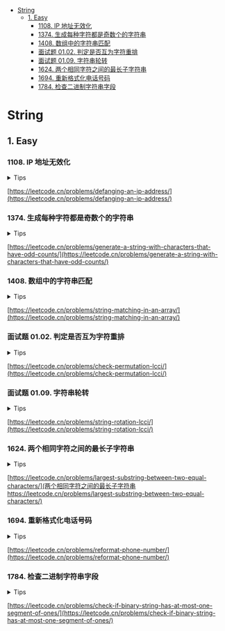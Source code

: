 <!-- TOC -->

* [String](#string)
    * [1. Easy](#1-easy)
        * [1108. IP 地址无效化](#1108-ip-)
        * [1374. 生成每种字符都是奇数个的字符串](#1374-)
        * [1408. 数组中的字符串匹配](#1408-)
        * [面试题 01.02. 判定是否互为字符重排](#-0102-)
        * [面试题 01.09. 字符串轮转](#-0109-)
        * [1624. 两个相同字符之间的最长子字符串](#1624-)
        * [1694. 重新格式化电话号码](#1694-)
        * [1784. 检查二进制字符串字段](#1784-)

<!-- TOC -->

# String

## 1. Easy

### 1108. IP 地址无效化

<details>
<summary>Tips</summary>

1. 简单模拟,遍历替换即可

</details>

[https://leetcode.cn/problems/defanging-an-ip-address/](https://leetcode.cn/problems/defanging-an-ip-address/)

### 1374. 生成每种字符都是奇数个的字符串

<details>
<summary>Tips</summary>

1. 分情况讨论n即可

</details>

[https://leetcode.cn/problems/generate-a-string-with-characters-that-have-odd-counts/](https://leetcode.cn/problems/generate-a-string-with-characters-that-have-odd-counts/)

### 1408. 数组中的字符串匹配

<details>
<summary>Tips</summary>

1. 简单模拟,遍历替换即可

</details>


[https://leetcode.cn/problems/string-matching-in-an-array/](https://leetcode.cn/problems/string-matching-in-an-array/)

### 面试题 01.02. 判定是否互为字符重排

<details>
<summary>Tips</summary>

1. 转`char[]`然后排序
2. 比较相等

</details>

[https://leetcode.cn/problems/check-permutation-lcci/](https://leetcode.cn/problems/check-permutation-lcci/)

### 面试题 01.09. 字符串轮转

<details>
<summary>Tips</summary>

1. s1与自身相加
2. 判断是否包含s2

</details>

[https://leetcode.cn/problems/string-rotation-lcci/](https://leetcode.cn/problems/string-rotation-lcci/)

### 1624. 两个相同字符之间的最长子字符串

<details>
<summary>Tips</summary>

1. 分别统计每个字符的下标即可
2. 然后计算出每个的最大和最小差值的最大值

</details>

[https://leetcode.cn/problems/largest-substring-between-two-equal-characters/](两个相同字符之间的最长子字符串https://leetcode.cn/problems/largest-substring-between-two-equal-characters/)

### 1694. 重新格式化电话号码

<details>
<summary>Tips</summary>

1. 直接模拟即可

</details>

[https://leetcode.cn/problems/reformat-phone-number/](https://leetcode.cn/problems/reformat-phone-number/)

### 1784. 检查二进制字符串字段

<details>
<summary>Tips</summary>

1. 遍历,求出连续1的段数

</details>

[https://leetcode.cn/problems/check-if-binary-string-has-at-most-one-segment-of-ones/](https://leetcode.cn/problems/check-if-binary-string-has-at-most-one-segment-of-ones/)